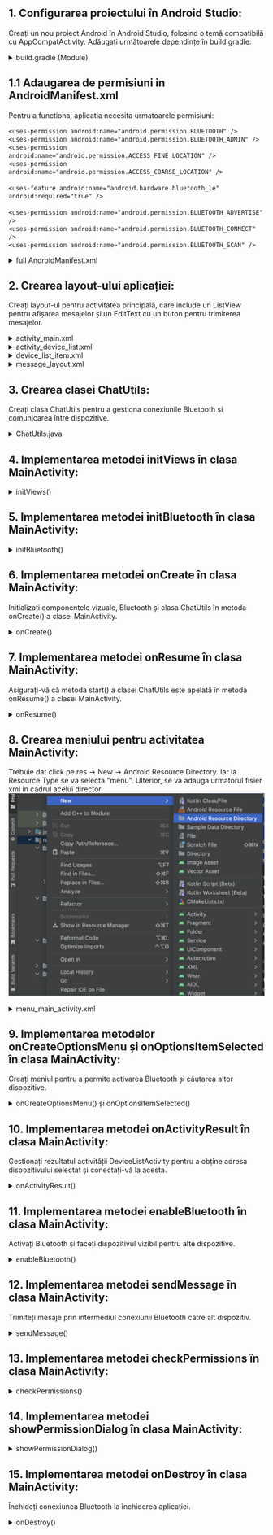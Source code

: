 

## 1. Configurarea proiectului în Android Studio:
Creați un nou proiect Android în Android Studio, folosind o temă compatibilă cu AppCompatActivity. Adăugați următoarele dependințe în build.gradle:

<details>
    <summary> build.gradle (Module) </summary>
    
```xml
implementation 'androidx.activity:activity-result:1.3.1'
implementation 'androidx.appcompat:appcompat:1.3.1'
```
</details>

## 1.1 Adaugarea de permisiuni in AndroidManifest.xml

Pentru a functiona, aplicatia necesita urmatoarele permisiuni:

    <uses-permission android:name="android.permission.BLUETOOTH" />
    <uses-permission android:name="android.permission.BLUETOOTH_ADMIN" />
    <uses-permission android:name="android.permission.ACCESS_FINE_LOCATION" />
    <uses-permission android:name="android.permission.ACCESS_COARSE_LOCATION" />

    <uses-feature android:name="android.hardware.bluetooth_le" android:required="true" />

    <uses-permission android:name="android.permission.BLUETOOTH_ADVERTISE" />
    <uses-permission android:name="android.permission.BLUETOOTH_CONNECT" />
    <uses-permission android:name="android.permission.BLUETOOTH_SCAN" />
<details>
    <summary> full AndroidManifest.xml </summary>
    
```xml
<?xml version="1.0" encoding="utf-8"?>
<manifest xmlns:android="http://schemas.android.com/apk/res/android"
    xmlns:tools="http://schemas.android.com/tools">

    <uses-permission android:name="android.permission.BLUETOOTH" />
    <uses-permission android:name="android.permission.BLUETOOTH_ADMIN" />
    <uses-permission android:name="android.permission.ACCESS_FINE_LOCATION" />
    <uses-permission android:name="android.permission.ACCESS_COARSE_LOCATION" />

    <uses-feature android:name="android.hardware.bluetooth_le" android:required="true" />

    <uses-permission android:name="android.permission.BLUETOOTH_ADVERTISE" />
    <uses-permission android:name="android.permission.BLUETOOTH_CONNECT" />
    <uses-permission android:name="android.permission.BLUETOOTH_SCAN" />
    <application
        android:allowBackup="true"
        android:dataExtractionRules="@xml/data_extraction_rules"
        android:fullBackupContent="@xml/backup_rules"
        android:icon="@mipmap/ic_launcher"
        android:label="@string/app_name"
        android:supportsRtl="true"
        android:theme="@style/Theme.BluetoothChatApp"
        tools:targetApi="31">
        <activity
            android:name=".MainActivity"
            android:exported="true">
            <intent-filter>
                <action android:name="android.intent.action.MAIN" />

                <category android:name="android.intent.category.LAUNCHER" />
            </intent-filter>
        </activity>

        <activity android:name=".DeviceListActivity" />
    </application>

</manifest>
```
</details>


## 2. Crearea layout-ului aplicației:
Creați layout-ul pentru activitatea principală, care include un ListView pentru afișarea mesajelor și un EditText cu un buton pentru trimiterea mesajelor.

<details>
    <summary> activity_main.xml </summary>

```xml
<LinearLayout
    android:layout_width="match_parent"
    android:layout_height="match_parent"
    android:orientation="vertical">

    <ListView
        android:id="@+id/list_conversation"
        android:layout_width="match_parent"
        android:layout_height="0dp"
        android:layout_weight="1" />

    <LinearLayout
        android:layout_width="match_parent"
        android:layout_height="wrap_content"
        android:orientation="horizontal">

        <EditText
            android:id="@+id/ed_enter_message"
            android:layout_width="0dp"
            android:layout_height="wrap_content"
            android:layout_weight="1"
            android:hint="Enter your message" />

        <Button
            android:id="@+id/btn_send_msg"
            android:layout_width="wrap_content"
            android:layout_height="wrap_content"
            android:text="Send" />
    </LinearLayout>
</LinearLayout>
```
</details>

<details>
<summary> activity_device_list.xml </summary>

```xml
<?xml version="1.0" encoding="utf-8"?>
<LinearLayout xmlns:android="http://schemas.android.com/apk/res/android"
    xmlns:tools="http://schemas.android.com/tools"
    android:layout_width="match_parent"
    android:layout_height="match_parent"
    android:orientation="vertical">

    <ProgressBar
        android:id="@+id/progress_scan_devices"
        android:layout_width="25dp"
        android:layout_height="25dp"
        android:layout_gravity="center"
        android:visibility="gone" />

    <TextView
        android:layout_width="match_parent"
        android:layout_height="wrap_content"
        android:text="@string/str_paired_devices" />

    <ListView
        android:id="@+id/list_paired_devices"
        android:layout_width="match_parent"
        android:layout_height="wrap_content" />

    <TextView
        android:layout_width="match_parent"
        android:layout_height="wrap_content"
        android:text="@string/str_available_devices" />

    <ListView
        android:id="@+id/list_available_devices"
        android:layout_width="match_parent"
        android:layout_height="wrap_content" />
</LinearLayout>
```
</details>

<details>
<summary> device_list_item.xml </summary>

```xml
<?xml version="1.0" encoding="utf-8"?>
<TextView xmlns:android="http://schemas.android.com/apk/res/android"
    android:id="@+id/device_info"
    android:layout_width="match_parent"
    android:layout_height="wrap_content" />
```
</details>

<details>
<summary> message_layout.xml </summary>

```xml
<?xml version="1.0" encoding="utf-8"?>
<TextView xmlns:android="http://schemas.android.com/apk/res/android"
    android:layout_width="match_parent"
    android:layout_height="wrap_content" />
```
</details>




## 3. Crearea clasei ChatUtils:
Creați clasa ChatUtils pentru a gestiona conexiunile Bluetooth și comunicarea între dispozitive.

<details>
    <summary> ChatUtils.java </summary>

```java
public class ChatUtils {
    // Class implementation
}
```

</details>

## 4. Implementarea metodei initViews în clasa MainActivity:
<details>
    <summary> initViews() </summary>

```java
private void initViews() {
    ListView listMainChat = findViewById(R.id.list_conversation);
    edCreateMessage = findViewById(R.id.ed_enter_message);
    Button btnSendMessage = findViewById(R.id.btn_send_msg);

    adapterMainChat = new ArrayAdapter<>(this, R.layout.message_layout);
    listMainChat.setAdapter(adapterMainChat);

    btnSendMessage.setOnClickListener(view -> sendMessage());
}
```
</details>

## 5. Implementarea metodei initBluetooth în clasa MainActivity:
<details>
    <summary> initBluetooth() </summary>

```java
private void initBluetooth() {
    bluetoothAdapter = BluetoothAdapter.getDefaultAdapter();
    if (bluetoothAdapter == null) {
        Toast.makeText(this, "No bluetooth found", Toast.LENGTH_SHORT).show();
    }
}
```
</details>


## 6. Implementarea metodei onCreate în clasa MainActivity:
Initializați componentele vizuale, Bluetooth și clasa ChatUtils în metoda onCreate() a clasei MainActivity.

<details>
    <summary> onCreate() </summary>

```java
@Override
protected void onCreate(Bundle savedInstanceState) {
    super.onCreate(savedInstanceState);
    setContentView(R.layout.activity_main);

    initViews();
    initBluetooth();
    chatUtils = new ChatUtils(MainActivity.this, handler);
}
```

</details>

## 7. Implementarea metodei onResume în clasa MainActivity:
Asigurați-vă că metoda start() a clasei ChatUtils este apelată în metoda onResume() a clasei MainActivity.

<details>
    <summary> onResume() </summary>

```java
@Override
protected void onResume() {
    super.onResume();
    if (chatUtils != null && chatUtils.getState() == ChatUtils.STATE_NONE) {
        chatUtils.start();
    }
}
```
</details>



## 8. Crearea meniului pentru activitatea MainActivity:
Trebuie dat click pe res -> New -> Android Resource Directory. Iar la Resource Type se va selecta "menu". Ulterior, se va adauga urmatorul fisier xml in cadrul acelui director.
![](images/create_menu.png)


<details>
    <summary> menu_main_activity.xml </summary>

```xml
<menu xmlns:android="http://schemas.android.com/apk/res/android">
    <item
        android:id="@+id/menu_enable_bluetooth"
        android:title="Enable Bluetooth" />
    <item
        android:id="@+id/menu_search_devices"
        android:title="Search Devices" />
</menu>
```
</details>

## 9. Implementarea metodelor onCreateOptionsMenu și onOptionsItemSelected în clasa MainActivity:
Creați meniul pentru a permite activarea Bluetooth și căutarea altor dispozitive.

<details>
    <summary> onCreateOptionsMenu() și onOptionsItemSelected() </summary>

```java
@Override
public boolean onCreateOptionsMenu(Menu menu) {
    getMenuInflater().inflate(R.menu.menu_main_activity, menu);
    return super.onCreateOptionsMenu(menu);
}

@Override
public boolean onOptionsItemSelected(MenuItem item) {
    if (item.getItemId() == R.id.menu_enable_bluetooth) {
        enableBluetooth();
        return true;
    } else if (item.getItemId() == R.id.menu_search_devices) {
        checkPermissions();
        return true;
    }
    return super.onOptionsItemSelected(item);
}
```

</details>

## 10. Implementarea metodei onActivityResult în clasa MainActivity:
Gestionați rezultatul activității DeviceListActivity pentru a obține adresa dispozitivului selectat și conectați-vă la acesta.

<details>
    <summary> onActivityResult() </summary>

```java
@Override
protected void onActivityResult(int requestCode, int resultCode, Intent data) {
    int SELECT_DEVICE = 102;
    if (requestCode == SELECT_DEVICE && resultCode == RESULT_OK) {
        String address = data.getStringExtra("deviceAddress");
        chatUtils.connect(bluetoothAdapter.getRemoteDevice(address));
    }
    super.onActivityResult(requestCode, resultCode, data);
}
```
</details>

## 11. Implementarea metodei enableBluetooth în clasa MainActivity:
Activați Bluetooth și faceți dispozitivul vizibil pentru alte dispozitive.

<details>
    <summary> enableBluetooth() </summary>

```java
private void enableBluetooth() {
    if (!bluetoothAdapter.isEnabled()) {
        if (ActivityCompat.checkSelfPermission(this, android.Manifest.permission.BLUETOOTH_CONNECT) != PackageManager.PERMISSION_GRANTED) {
            return;
        }
        bluetoothAdapter.enable();
    }

    if (bluetoothAdapter.getScanMode() != BluetoothAdapter.SCAN_MODE_CONNECTABLE_DISCOVERABLE) {
        Intent discoveryIntent = new Intent(BluetoothAdapter.ACTION_REQUEST_DISCOVERABLE);
        discoveryIntent.putExtra(BluetoothAdapter.EXTRA_DISCOVERABLE_DURATION, 300);
        startActivity(discoveryIntent);
    }
}
```
</details>

## 12. Implementarea metodei sendMessage în clasa MainActivity:
Trimiteți mesaje prin intermediul conexiunii Bluetooth către alt dispozitiv.

<details>
    <summary> sendMessage() </summary>

```java
private void sendMessage() {
    String message = edCreateMessage.getText().toString();
    if (!message.isEmpty()) {
        edCreateMessage.setText("");
        chatUtils.write(message.getBytes());
    }
}
```
</details>

## 13. Implementarea metodei checkPermissions în clasa MainActivity:
<details>
    <summary> checkPermissions() </summary>

```java
private void checkPermissions() {
    if (ContextCompat.checkSelfPermission(this, ACCESS_FINE_LOCATION) != PackageManager.PERMISSION_GRANTED) {
        requestPermissionLauncher.launch(ACCESS_FINE_LOCATION);
    } else {
        selectDeviceLauncher.launch(new Intent(this, DeviceListActivity.class));
    }
}
```
</details>

## 14. Implementarea metodei showPermissionDialog în clasa MainActivity:
<details>
    <summary> showPermissionDialog() </summary>

```java
private void showPermissionDialog() {
    new AlertDialog.Builder(this)
            .setCancelable(false)
            .setMessage("Location permission is required.\nPlease grant")
            .setPositiveButton("Grant", (dialogInterface, i) -> checkPermissions())
            .setNegativeButton("Deny", (dialogInterface, i) -> finish()).show();
}
```
</details>

## 15. Implementarea metodei onDestroy în clasa MainActivity:
Închideți conexiunea Bluetooth la închiderea aplicației.

<details>
    <summary> onDestroy() </summary>

```java
@Override
protected void onDestroy() {
    super.onDestroy();
    if (chatUtils != null) {
        chatUtils.stop();
    }
}
```
</details>



